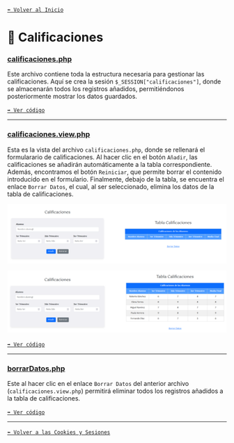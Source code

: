 [`⬅️ Volver al Inicio`](https://github.com/13MariaNoguera/Ejercicios1-PHP "Inicio Ejercicios")
<br>

# 📂 Calificaciones

### [calificaciones.php](https://github.com/13MariaNoguera/Ejercicios1-PHP/tree/master/cookiesYsesiones/calificaciones "calificaciones.php")
Este archivo contiene toda la estructura necesaria para gestionar las calificaciones. Aquí se crea la sesión `$_SESSION["calificaciones"]`, donde se almacenarán todos los registros añadidos, permitiéndonos posteriormente mostrar los datos guardados.


[`➡️ Ver código`](https://github.com/13MariaNoguera/Ejercicios1-PHP/tree/master/cookiesYsesiones/calificaciones/calificaciones.php "calificaciones.php")

---

### [calificaciones.view.php](https://github.com/13MariaNoguera/Ejercicios1-PHP/tree/master/cookiesYsesiones/calificaciones "calificaciones.view.php")
Esta es la vista del archivo `calificaciones.php`, donde se rellenará el formularario de calificaciones. Al hacer clic en el botón `Añadir`, las calificaciones se añadirán automáticamente a la tabla correspondiente. Además, encontramos el botón `Reiniciar`, que permite borrar el contenido introducido en el formulario. Finalmente, debajo de la tabla, se encuentra el enlace  `Borrar Datos`, el cual, al ser seleccionado, elimina los datos de la tabla de calificaciones.

![Calificaciones](../visualizacion/calificaciones.png)

![Calificaciones](../visualizacion/calificaciones2.png)

[`➡️ Ver código`](https://github.com/13MariaNoguera/Ejercicios1-PHP/blob/master/cookiesYsesiones/calificaciones/calificaciones.view.php "calificaciones.view.php")

---

### [borrarDatos.php](https://github.com/13MariaNoguera/Ejercicios1-PHP/tree/master/cookiesYsesiones/calificaciones "borrarDatos.php")
Este al hacer clic en el enlace `Borrar Datos` del anterior archivo (`calificaciones.view.php`) permitirá eliminar todos los registros añadidos a la tabla de calificaciones.

[`➡️ Ver código`](https://github.com/13MariaNoguera/Ejercicios1-PHP/blob/master/cookiesYsesiones/calificaciones/borrarDatos.php "borrarDatos.php")

---

[`⬅️ Volver a las Cookies y Sesiones`](https://github.com/13MariaNoguera/Ejercicios1-PHP/tree/master/formularios "Cookies y Sesiones")